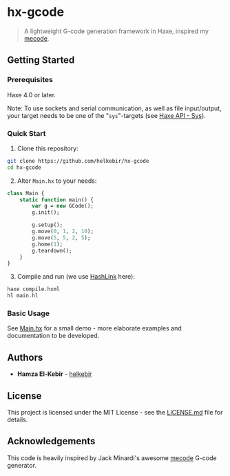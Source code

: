 # hx-gcode

> A lightweight G-code generation framework in Haxe, inspired my
[mecode](https://github.com/jminardi/mecode).

## Getting Started

### Prerequisites

Haxe 4.0 or later.

Note: To use sockets and serial communication, as well
as file input/output, your target needs to be one of the "`sys`"-targets
(see [Haxe API - Sys](https://api.haxe.org/Sys.html)).

### Quick Start

1. Clone this repository:
```bash
git clone https://github.com/helkebir/hx-gcode
cd hx-gcode
```

2. Alter `Main.hx` to your needs:

```hx
class Main {
    static function main() {
        var g = new GCode();
        g.init();

        g.setup();
        g.move(0, 1, 2, 10);
        g.move(5, 5, 2, 5);
        g.home(1);
        g.teardown();
    }
}
```

3. Compile and run (we use [HashLink](https://hashlink.haxe.org/) here):
```bash
haxe compile.hxml
hl main.hl
```

### Basic Usage

See [Main.hx](Main.hx) for a small demo - more elaborate examples and
documentation to be developed.

## Authors

- **Hamza El-Kebir** - [helkebir](https://github.com/helkebir)

## License

This project is licensed under the MIT License - see the
[LICENSE.md](LICENSE.md) file for details.

## Acknowledgements

This code is heavily inspired by Jack Minardi's awesome
[mecode](https://github.com/jminardi/mecode) G-code generator.
